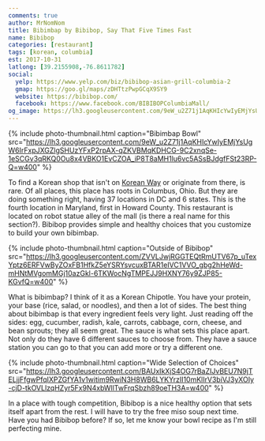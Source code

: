 ```yaml
---
comments: true
author: MrNomNom
title: Bibimbap by Bibibop, Say That Five Times Fast
name: Bibibop
categories: [restaurant]
tags: [korean, columbia]
est: 2017-10-31
latlong: [39.2155908,-76.8611782]
social:
  yelp: https://www.yelp.com/biz/bibibop-asian-grill-columbia-2
  gmap: https://goo.gl/maps/zDHTtzPwpGCqX9SY9
  website: https://bibibop.com/
  facebook: https://www.facebook.com/BIBIBOPColumbiaMall/
og_image: https://lh3.googleusercontent.com/9eW_u2Z71j1AqKHIcYwIyEMjYsUgW6IrFxpJXGZlgSHUzYFxP2rpAX-qZKVBMqKDHCG-9C2xnqSe-1eSCGv3qRKQ0Ou8x4VBKO1EvCZOA_iP8T8aMH1lu6vc5ASsBJdgfFSt23RP-Q=w400
---
```


{%
  include photo-thumbnail.html 
  caption="Bibimbap Bowl"
  src="https://lh3.googleusercontent.com/9eW_u2Z71j1AqKHIcYwIyEMjYsUgW6IrFxpJXGZlgSHUzYFxP2rpAX-qZKVBMqKDHCG-9C2xnqSe-1eSCGv3qRKQ0Ou8x4VBKO1EvCZOA_iP8T8aMH1lu6vc5ASsBJdgfFSt23RP-Q=w400"
%}

To find a Korean shop that isn't on [Korean Way](https://www.marylandkoreanway.com/) or originate from there, is rare. Of all places, this place has roots in Columbus, Ohio. But they are doing something right, having 37 locations in DC and 6 states. This is the fourth location in Maryland, first in Howard County. This restaurant is located on robot statue alley of the mall (is there a real name for this section?). Bibibop provides simple and healthy choices that you customize to build your own bibimbap. 

<!--more-->

{%
  include photo-thumbnail.html 
  caption="Outside of Bibibop"
  src="https://lh3.googleusercontent.com/ZVVLJwjRGGTEQtRmUTV67p_uTexYptz6ERFVwByZOxFB1HfkZ5eYSRYsvcuxBTAR1eIVC1VVO_gbg2hHeWd-mHNtMVgomMGj10azGkl-6TKWocNgTMPEJJ9HXNY76y9ZJP85-KGvfQ=w400"
%}

What is bibimbap? I think of it as a Korean Chipotle. You have your protein, your base (rice, salad, or noodles), and then a lot of sides. The best thing about bibimbap is that every ingredient feels very light. Just reading off the sides: egg, cucumber, radish, kale, carrots, cabbage, corn, cheese, and bean sprouts; they all seem great. The sauce is what sets this place apart. Not only do they have 6 different sauces to choose from. They have a sauce station you can go to that you can add more or try a different one.

{%
  include photo-thumbnail.html 
  caption="Wide Selection of Choices"
  src="https://lh3.googleusercontent.com/BAUxIkXjS4OG7rBaZIJvBEU7N9jTELjjFfgwPfqIXPZGfYA1v1witim9RwiN3H8WB6LYKYrzII10mKlIrV3biVJ3yXOIy-cjD-tkOVLlzqHZyr5Fx9N4xbWllTwFrqSbzh89oeTH3A=w400"
%}

In a place with tough competition, Bibibop is a nice healthy option that sets itself apart from the rest. I will have to try the free miso soup next time. Have you had Bibibop before? If so, let me know your bowl recipe as I'm still perfecting mine.
